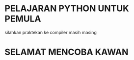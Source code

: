 # PELAJARAN PYTHON UNTUK PEMULA

silahkan praktekan ke compiler masih masing

# SELAMAT MENCOBA KAWAN

